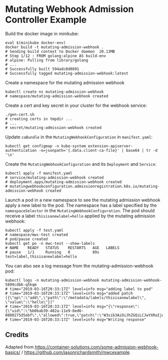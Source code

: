 # Mutating Webhook Admission Controller Example

Build the docker image in minikube:

```shell
eval $(minikube docker-env)
docker build -t mutating-admission-webhook .
# Sending build context to Docker daemon  20.13MB
# Step 1/12 : FROM golang:alpine AS build-env
# alpine: Pulling from library/golang
# ...
# Successfully built 594adc0d0891
# Successfully tagged mutating-admission-webhook:latest
```

Create a namespace for the mutating admission webhook

```shell
kubectl create ns mutating-admission-webhook
# namespace/mutating-admission-webhook created
```

Create a cert and key secret in your cluster for the webhook service:

```shell
./gen-cert.sh
# creating certs in tmpdir ...
# ...
# secret/mutating-admission-webhook created
```

Update `caBundle` in the `MutatingWebhookConfiguration` in `manifest.yaml`:

```shell
kubectl get configmap -n kube-system extension-apiserver-authentication -o=jsonpath='{.data.client-ca-file}' | base64 | tr -d '\n'
```

Create the `MutatingWebhookConfiguration` and its `Deployment` and `Service`:

```shell
kubectl apply -f manifest.yaml
# service/mutating-admission-webhook created
# deployment.apps/mutating-admission-webhook created
# mutatingwebhookconfiguration.admissionregistration.k8s.io/mutating-admission-webhook created
```

Launch a pod in a new namespace to see the mutating admission webhook apply a new label to the pod. The namespace has a label specified by the `namespaceSelector` in the `MutatingWebhookConfiguration`. The pod should receive a label `thisisanewlabel=hello` applied by the mutating admission webhook:

```shell
kubectl apply -f test.yaml
# namespace/mwc-test created
# pod/pause created
kubectl get po -n mwc-test --show-labels
# NAME    READY   STATUS    RESTARTS   AGE   LABELS
# pause   1/1     Running   0          89s   test=label,thisisanewlabel=hello
```

You can also see a log message from the mutating-admission-webhook pod:

```shell
kubectl logs -n mutating-admission-webhook mutating-admission-webhook-5899cdb6-q5kqm
# time="2019-03-16T20:33:17Z" level=info msg="adding label to pod"
# time="2019-03-16T20:33:17Z" level=info msg="added patch [{\"op\":\"add\",\"path\":\"/metadata/labels/thisisanewlabel\", \"value\":\"hello\"}]"
# time="2019-03-16T20:33:17Z" level=info msg="{\"response\":{\"uid\":\"bb0bab39-482a-11e9-8ed6-0800275d5ebf\",\"allowed\":true,\"patch\":\"W3sib3AiOiJhZGQiLCJwYXRoIjoiL21ldGFkYXRhL2xhYmVscy90aGlzaXNhbmV3bGFiZWwiLCAidmFsdWUiOiJoZWxsbyJ9XQ==\",\"patchType\":\"JSONPatch\"}}"
# time="2019-03-16T20:33:17Z" level=info msg="Writing response"
```

## Credits

Adapted from https://container-solutions.com/some-admission-webhook-basics/ / https://github.com/jasonrichardsmith/mwcexample.
